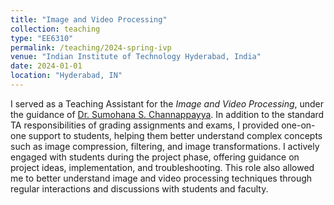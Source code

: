 ```yaml
---
title: "Image and Video Processing"
collection: teaching
type: "EE6310"
permalink: /teaching/2024-spring-ivp
venue: "Indian Institute of Technology Hyderabad, India"
date: 2024-01-01
location: "Hyderabad, IN"
---
```


I served as a Teaching Assistant for the *Image and Video Processing*, under the guidance of [Dr. Sumohana S. Channappayya](https://people.iith.ac.in/sumohana/). In addition to the standard TA responsibilities of grading assignments and exams, I provided one-on-one support to students, helping them better understand complex concepts such as image compression, filtering, and image transformations. I actively engaged with students during the project phase, offering guidance on project ideas, implementation, and troubleshooting. This role also allowed me to better understand image and video processing techniques through regular interactions and discussions with students and faculty.